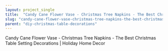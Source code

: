```yaml
---
layout: project_single
title:  "Candy Cane Flower Vase - Christmas Tree Napkins - The Best Christmas Table Setting Decorations | Holiday Home Decor"
slug: "candy-cane-flower-vase-christmas-tree-napkins-the-best-christmas-table-setting-decorations"
parent: "diy-christmas-table-decorations"
---
```

Candy Cane Flower Vase - Christmas Tree Napkins - The Best Christmas Table Setting Decorations | Holiday Home Decor